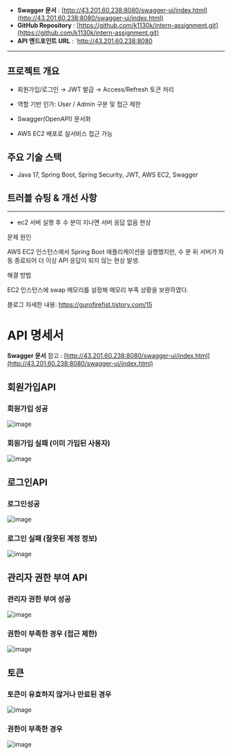 

-  **Swagger 문서** : [http://43.201.60.238:8080/swagger-ui/index.html](http://43.201.60.238:8080/swagger-ui/index.html)
-  **GitHub Repository** : [https://github.com/k1130k/intern-assignment.git](https://github.com/k1130k/intern-assignment.git)
-  **API 엔드포인트 URL** : `http://43.201.60.238:8080

---

## 프로젝트 개요

- 회원가입/로그인 → JWT 발급 → Access/Refresh 토큰 처리
  
- 역할 기반 인가: User / Admin 구분 및 접근 제한
  
- Swagger(OpenAPI) 문서화
  
- AWS EC2 배포로 실서비스 접근 가능

## 주요 기술 스택

- Java 17, Spring Boot, Spring Security, JWT, AWS EC2, Swagger

## 트러블 슈팅 & 개선 사항

---

- ec2 서버 실행 후 수 분이 지나면 서버 응답 없음 현상

문제 원인
  
AWS EC2 인스턴스에서 Spring Boot 애플리케이션을 실행했지만,
수 분 뒤 서버가 자동 종료되어 더 이상 API 응답이 되지 않는 현상 발생.

해결 방법

EC2 인스턴스에 swap 메모리를 설정해 메모리 부족 상황을 보완하였다.

블로그 자세한 내용:
https://gurofirefist.tistory.com/15





# API 명세서

**Swagger 문서** 참고 :  [http://43.201.60.238:8080/swagger-ui/index.html](http://43.201.60.238:8080/swagger-ui/index.html)

## 회원가입API

### 회원가입 성공

![image](https://github.com/user-attachments/assets/33295664-5f7f-484e-acc0-fd9ad16b7f7d)

### 회원가입 실패 (이미 가입된 사용자)

![image](https://github.com/user-attachments/assets/ef826ddb-46b3-476b-a5b9-dcb8cf206e22)

## 로그인API

### 로그인성공

![image](https://github.com/user-attachments/assets/85696897-e96f-4bcc-8236-4da923ec9e15)

### 로그인 실패 (잘못된 계정 정보)

![image](https://github.com/user-attachments/assets/c5a07b7f-3646-49a2-8e8b-0e3d42259ed4)

## 관리자 권한 부여 API

### 관리자 권한 부여 성공

![image](https://github.com/user-attachments/assets/319d3a98-5f65-4879-8db7-13fbf0e08093)

### 권한이 부족한 경우 (접근 제한)

![image](https://github.com/user-attachments/assets/5d512aa3-e2f2-4824-9a0d-32fae1377717)

## 토큰

### 토큰이 유효하지 않거나 만료된 경우

![image](https://github.com/user-attachments/assets/e4a271b7-7886-4038-a2a4-6b551e40017c)

### 권한이 부족한 경우

![image](https://github.com/user-attachments/assets/5d512aa3-e2f2-4824-9a0d-32fae1377717)





